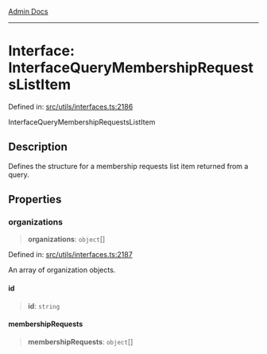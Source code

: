 [Admin Docs](/)

***

# Interface: InterfaceQueryMembershipRequestsListItem

Defined in: [src/utils/interfaces.ts:2186](https://github.com/PalisadoesFoundation/talawa-admin/blob/main/src/utils/interfaces.ts#L2186)

InterfaceQueryMembershipRequestsListItem

## Description

Defines the structure for a membership requests list item returned from a query.

## Properties

### organizations

> **organizations**: `object`[]

Defined in: [src/utils/interfaces.ts:2187](https://github.com/PalisadoesFoundation/talawa-admin/blob/main/src/utils/interfaces.ts#L2187)

An array of organization objects.

#### id

> **id**: `string`

#### membershipRequests

> **membershipRequests**: `object`[]
